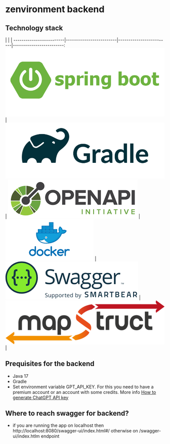 # zenvironment backend

## Technology stack
 | | |
-------------------------|-------------------------|-------------------------|-------------------------:
![](images/springboot.png)  |  ![](images/gradle.png) | ![](images/openapi.png) | [](images/springboot.png)
![](images/docker.png)  |  ![](images/swagger.png) | ![](images/mapstruct.png) | 

## Prequisites for the backend

- Java 17
- Gradle
- Set environment variable GPT_API_KEY. For this you need to have a premium account or an account with some credits. More info
[How to generate ChatGPT API key](https://medium.com/@pawan329/how-to-generate-chat-gpt-api-key-daace2acc032)

## Where to reach swagger for backend?
- if you are running the app on localhost then http://localhost:8080/swagger-ui/index.html#/ otherwise on /swagger-ui/index.htlm endpoint




